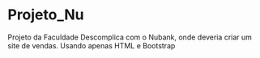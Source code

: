 # Projeto_Nu
Projeto da Faculdade Descomplica com o Nubank, onde deveria criar um site de vendas. Usando apenas HTML e Bootstrap
